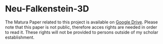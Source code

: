 # Neu-Falkenstein-3D



























The Matura Paper related to this project is available on [Google Drive](https://drive.google.com/drive/folders/1ZjMg6WQv1IaNpQ3CSO_cATjS-hp_5zkV?usp=sharing). Please note that this paper is not public, therefore acces rights are needed in order to read it. These rights will not be provided to persons outside of my scholar establishment.
